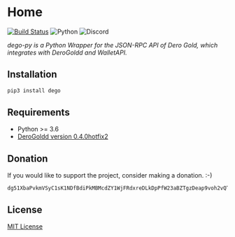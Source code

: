 # Home

[![Build Status](https://travis-ci.org/sohamb03/dego-py.svg?branch=master)](https://travis-ci.org/sohamb03/dego-py) ![Python](https://img.shields.io/badge/python-3.6%20%7C%203.7%20%7C%203.8-blue) ![Discord](https://img.shields.io/discord/524861597907419137)
 
*dego-py is a Python Wrapper for the JSON-RPC API of Dero Gold, which integrates with DeroGoldd and WalletAPI.*

  
## Installation

```sh
pip3 install dego
```

## Requirements

* Python &gt;= 3.6 
* [DeroGoldd version 0.4.0hotfix2](https://github.com/derogold/derogold/releases/tag/v0.4.0hotfix2)

## Donation

If you would like to support  the project, consider making a donation. :-)

```
dg51XbaPvkmVSyC1sK1NDfBdiPkMBMcdZY1WjFRdxreDLkDpPfW23aBZTgzDeap9voh2vQTXxCyNJbi3A1TgvXQE1CKrtXdJD
```

## License

[MIT License](https://github.com/sohamb03/dego-py/blob/master/LICENSE)
